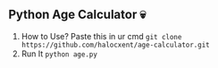 ## Python Age Calculator 💀
1. How to Use? Paste this in ur cmd `git clone https://github.com/halocxent/age-calculator.git`
2. Run It `python age.py`
